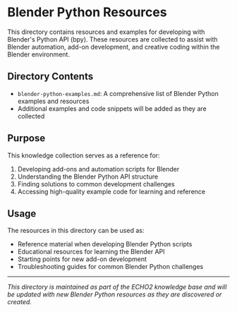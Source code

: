 # Blender Python Resources

This directory contains resources and examples for developing with Blender's Python API (bpy). These resources are collected to assist with Blender automation, add-on development, and creative coding within the Blender environment.

## Directory Contents

- `blender-python-examples.md`: A comprehensive list of Blender Python examples and resources
- Additional examples and code snippets will be added as they are collected

## Purpose

This knowledge collection serves as a reference for:

1. Developing add-ons and automation scripts for Blender
2. Understanding the Blender Python API structure
3. Finding solutions to common development challenges
4. Accessing high-quality example code for learning and reference

## Usage

The resources in this directory can be used as:

- Reference material when developing Blender Python scripts
- Educational resources for learning the Blender API
- Starting points for new add-on development
- Troubleshooting guides for common Blender Python challenges

---

*This directory is maintained as part of the ECHO2 knowledge base and will be updated with new Blender Python resources as they are discovered or created.*

